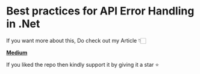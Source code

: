 # Best practices for API Error Handling in .Net

If you want more about this, Do check out my Article 👇🏻

[**Medium**](https://medium.com/@jaykrishnareddy/best-practices-for-api-error-handling-in-net-2e04da4ba286)

If you liked the repo then kindly support it by giving it a star ⭐

